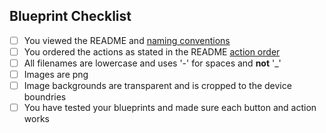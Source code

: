 ## Blueprint Checklist
<!--
  Put an `x` in the boxes that apply. You can also fill these out after
  creating the PR. If you're unsure about any of them, don't hesitate to ask.
-->

- [ ] You viewed the README and [naming conventions](https://github.com/Sian-Lee-SA/Home-Assistant-Switch-Manager#title-naming-convention)
- [ ] You ordered the actions as stated in the README [action order](https://github.com/Sian-Lee-SA/Home-Assistant-Switch-Manager#order-convention)
- [ ] All filenames are lowercase and uses '-' for spaces and **not** '_'
- [ ] Images are png
- [ ] Image backgrounds are transparent and is cropped to the device boundries
- [ ] You have tested your blueprints and made sure each button and action works

<!--
  Thank you for contributing
-->